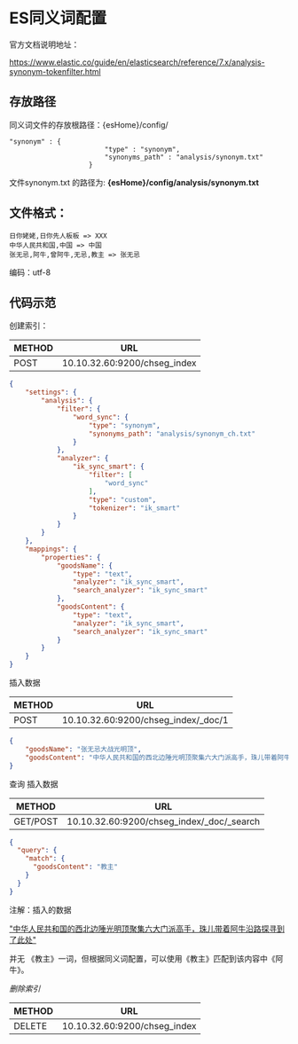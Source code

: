 # ES同义词配置

官方文档说明地址：

https://www.elastic.co/guide/en/elasticsearch/reference/7.x/analysis-synonym-tokenfilter.html

## 存放路径

同义词文件的存放根路径：{esHome}/config/

```console
"synonym" : {
                        "type" : "synonym",
                        "synonyms_path" : "analysis/synonym.txt"
                    }
```

文件synonym.txt 的路径为: **{esHome}/config/analysis/synonym.txt**

## 文件格式：

```
日你姥姥,日你先人板板 => XXX
中华人民共和国,中国 => 中国
张无忌,阿牛,曾阿牛,无忌,教主 => 张无忌
```

编码：utf-8

## 代码示范

创建索引：

| METHOD | URL                          |
| ------ | ---------------------------- |
| POST   | 10.10.32.60:9200/chseg_index |

```json
{
    "settings": {
        "analysis": {
            "filter": {
                "word_sync": {
                    "type": "synonym",
                    "synonyms_path": "analysis/synonym_ch.txt"
                }
            },
            "analyzer": {
                "ik_sync_smart": {
                    "filter": [
                        "word_sync"
                    ],
                    "type": "custom",
                    "tokenizer": "ik_smart"
                }
            }
        }
    },
    "mappings": {
        "properties": {
            "goodsName": {
                "type": "text",
                "analyzer": "ik_sync_smart",
                "search_analyzer": "ik_sync_smart"
            },
            "goodsContent": {
                "type": "text",
                "analyzer": "ik_sync_smart",
                "search_analyzer": "ik_sync_smart"
            }
        }
    }
}
```

插入数据

| METHOD | URL                                 |
| ------ | ----------------------------------- |
| POST   | 10.10.32.60:9200/chseg_index/_doc/1 |

```json
{
    "goodsName": "张无忌大战光明顶",
    "goodsContent": "中华人民共和国的西北边陲光明顶聚集六大门派高手，珠儿带着阿牛沿路探寻到了此处"
}
```

查询
插入数据

| METHOD   | URL                                         |
| -------- | ------------------------------------------- |
| GET/POST | 10.10.32.60:9200/chseg_index/\_doc/\_search |

```json
{
  "query": {
    "match": {
      "goodsContent": "教主"
    }
  }
}
```

注解：插入的数据

<u>"中华人民共和国的西北边陲光明顶聚集六大门派高手，珠儿带着阿牛沿路探寻到了此处"</u>

并无 《教主》一词，但根据同义词配置，可以使用《教主》匹配到该内容中《阿牛》。

*删除索引*

| METHOD | URL                          |
| ------ | ---------------------------- |
|  DELETE| 10.10.32.60:9200/chseg_index |










